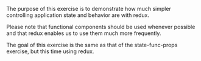 The purpose of this exercise is to demonstrate how much simpler controlling application
state and behavior are with redux.

Please note that functional components should be used whenever possible and that
redux enables us to use them much more frequently.

The goal of this exercise is the same as that of the state-func-props exercise,
but this time using redux.